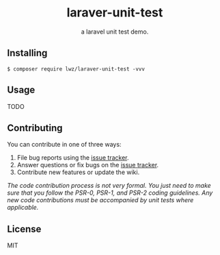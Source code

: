 <h1 align="center"> laraver-unit-test </h1>

<p align="center"> a laravel  unit test demo.</p>


## Installing

```shell
$ composer require lwz/laraver-unit-test -vvv
```

## Usage

TODO

## Contributing

You can contribute in one of three ways:

1. File bug reports using the [issue tracker](https://github.com/lwz/laraver-unit-test/issues).
2. Answer questions or fix bugs on the [issue tracker](https://github.com/lwz/laraver-unit-test/issues).
3. Contribute new features or update the wiki.

_The code contribution process is not very formal. You just need to make sure that you follow the PSR-0, PSR-1, and PSR-2 coding guidelines. Any new code contributions must be accompanied by unit tests where applicable._

## License

MIT